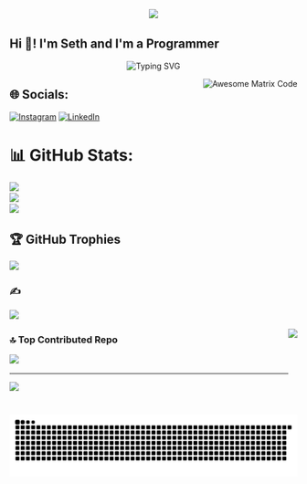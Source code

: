 
<p align="center">
  <img style="width:100rem; height:auto" src="https://cdn.dribbble.com/users/1787323/screenshots/10091971/media/d43c019bfeff34be8816481e843ea8c1.png"/>
</p>

<h2 align="left">Hi 👋! I'm Seth and I'm a Programmer</h2>



<div align="center">




  
![Typing SVG](https://readme-typing-svg.herokuapp.com?font=ROBOT&size=25&color=39FF14&background=000000&center=true&vCenter=true&width=490&lines=%3E+Welcome+to+my+GitHub+profile...!)

<img src = 'https://github.com/MarikIshtar007/MarikIshtar007/blob/master/images/matrix.gif' alt = 'Awesome Matrix Code' align='right'/>

</div>






## 🌐 Socials:
[![Instagram](https://img.shields.io/badge/Instagram-%23E4405F.svg?logo=Instagram&logoColor=white)](https://instagram.com/sethagyeimensah2) [![LinkedIn](https://img.shields.io/badge/LinkedIn-%230077B5.svg?logo=linkedin&logoColor=white)](https://linkedin.com/in/seth-charles-agyei-mensah-9204812bb) 
# 📊 GitHub Stats:
![](https://github-readme-stats.vercel.app/api?username=Admin5152&theme=dark&hide_border=false&include_all_commits=false&count_private=false)<br/>
![](https://github-readme-streak-stats.herokuapp.com/?user=Admin5152&theme=dark&hide_border=false)<br/>
![](https://github-readme-stats.vercel.app/api/top-langs/?username=Admin5152&theme=dark&hide_border=false&include_all_commits=false&count_private=false&layout=compact)

## 🏆 GitHub Trophies
![](https://github-profile-trophy.vercel.app/?username=Admin5152&theme=radical&no-frame=false&no-bg=true&margin-w=4)

### ✍️ 
![](https://quotes-github-readme.vercel.app/api?type=horizontal&theme=radical)

<img align="right" height="150" src="https://media.giphy.com/media/SWoSkN6DxTszqIKEqv/giphy.gif"/>


### 🔝 Top Contributed Repo
![](https://github-contributor-stats.vercel.app/api?username=Admin5152&limit=5&theme=dark&combine_all_yearly_contributions=true)

---
[![](https://visitcount.itsvg.in/api?id=Admin5152&icon=0&color=0)](https://visitcount.itsvg.in)

<p align = "center">
	<img src = "https://github.com/7oSkaaa/7oSkaaa/blob/output/github-contribution-grid-snake.svg?" alt = "Snake Game"/>
</p>




